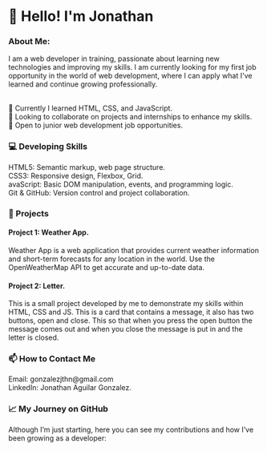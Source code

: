 <h1>👋 Hello! I'm Jonathan</h1>

<h3>About Me:</h3>
I am a web developer in training, passionate about learning new technologies and improving my skills. I am currently looking for my first job opportunity in the world of web development, where I can apply what I've learned and continue growing professionally.<br><br>

🌱 Currently I learned HTML, CSS, and JavaScript.<br>
🤝 Looking to collaborate on projects and internships to enhance my skills.<br>
💼 Open to junior web development job opportunities.<br>

<h3>💻 Developing Skills</h3>
HTML5: Semantic markup, web page structure.<br>
CSS3: Responsive design, Flexbox, Grid.<br>
avaScript: Basic DOM manipulation, events, and programming logic.<br>
Git & GitHub: Version control and project collaboration.<br>

<h3>🚀 Projects</h3>
<h4>Project 1: Weather App.</h4>
Weather App is a web application that provides current weather information and short-term forecasts for any location in the world. Use the OpenWeatherMap API to get accurate and up-to-date data.<br>

<h4>Project 2: Letter.</h4>
This is a small project developed by me to demonstrate my skills within HTML, CSS and JS. This is a card that contains a message, it also has two buttons, open and close. This so that when you press the open button the message comes out and when you close the message is put in and the letter is closed.

<h3>📫 How to Contact Me</h3>
Email: gonzalezjthn@gmail.com<br>
LinkedIn: Jonathan Aguilar Gonzalez.<br>
<h3>📈 My Journey on GitHub</h3>
Although I’m just starting, here you can see my contributions and how I’ve been growing as a developer: 
